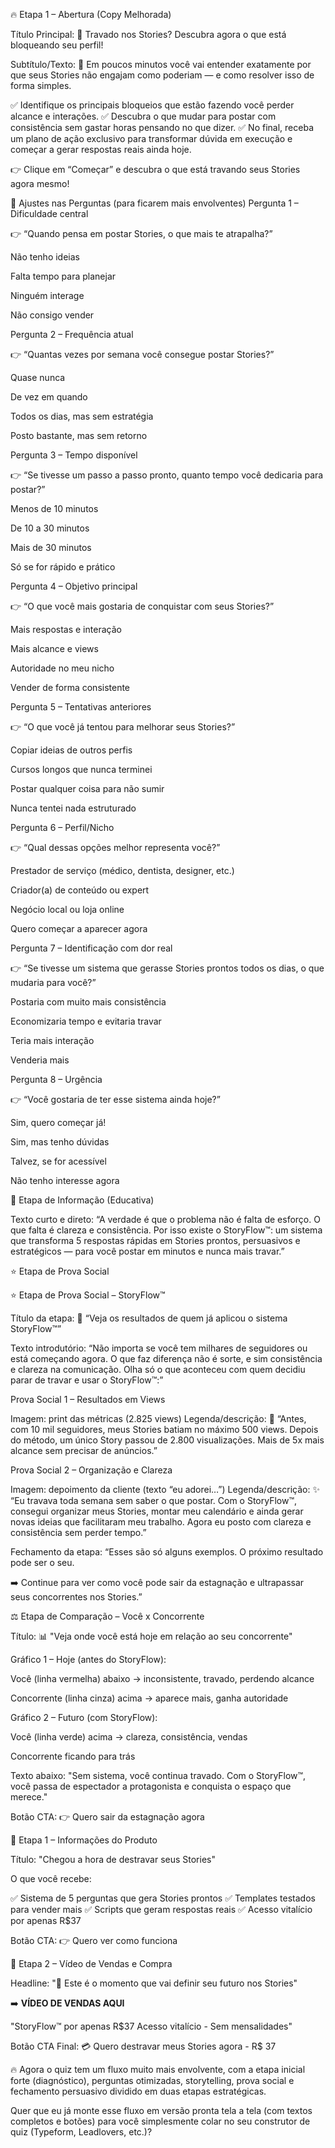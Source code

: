 🔥 Etapa 1 – Abertura (Copy Melhorada)

Título Principal:
🚨 Travado nos Stories? Descubra agora o que está bloqueando seu perfil!

Subtítulo/Texto:
📲 Em poucos minutos você vai entender exatamente por que seus Stories não engajam como poderiam — e como resolver isso de forma simples.

✅ Identifique os principais bloqueios que estão fazendo você perder alcance e interações.
✅ Descubra o que mudar para postar com consistência sem gastar horas pensando no que dizer.
✅ No final, receba um plano de ação exclusivo para transformar dúvida em execução e começar a gerar respostas reais ainda hoje.

👉 Clique em “Começar” e descubra o que está travando seus Stories agora mesmo!

🎯 Ajustes nas Perguntas (para ficarem mais envolventes)
Pergunta 1 – Dificuldade central

👉 “Quando pensa em postar Stories, o que mais te atrapalha?”

Não tenho ideias

Falta tempo para planejar

Ninguém interage

Não consigo vender

Pergunta 2 – Frequência atual

👉 “Quantas vezes por semana você consegue postar Stories?”

Quase nunca

De vez em quando

Todos os dias, mas sem estratégia

Posto bastante, mas sem retorno

Pergunta 3 – Tempo disponível

👉 “Se tivesse um passo a passo pronto, quanto tempo você dedicaria para postar?”

Menos de 10 minutos

De 10 a 30 minutos

Mais de 30 minutos

Só se for rápido e prático

Pergunta 4 – Objetivo principal

👉 “O que você mais gostaria de conquistar com seus Stories?”

Mais respostas e interação

Mais alcance e views

Autoridade no meu nicho

Vender de forma consistente

Pergunta 5 – Tentativas anteriores

👉 “O que você já tentou para melhorar seus Stories?”

Copiar ideias de outros perfis

Cursos longos que nunca terminei

Postar qualquer coisa para não sumir

Nunca tentei nada estruturado

Pergunta 6 – Perfil/Nicho

👉 “Qual dessas opções melhor representa você?”

Prestador de serviço (médico, dentista, designer, etc.)

Criador(a) de conteúdo ou expert

Negócio local ou loja online

Quero começar a aparecer agora

Pergunta 7 – Identificação com dor real

👉 “Se tivesse um sistema que gerasse Stories prontos todos os dias, o que mudaria para você?”

Postaria com muito mais consistência

Economizaria tempo e evitaria travar

Teria mais interação

Venderia mais

Pergunta 8 – Urgência

👉 “Você gostaria de ter esse sistema ainda hoje?”

Sim, quero começar já!

Sim, mas tenho dúvidas

Talvez, se for acessível

Não tenho interesse agora

📢 Etapa de Informação (Educativa)

Texto curto e direto:
“A verdade é que o problema não é falta de esforço.
O que falta é clareza e consistência.
Por isso existe o StoryFlow™️: um sistema que transforma 5 respostas rápidas em Stories prontos, persuasivos e estratégicos — para você postar em minutos e nunca mais travar.”

⭐ Etapa de Prova Social

⭐ Etapa de Prova Social – StoryFlow™️

Título da etapa:
📢 “Veja os resultados de quem já aplicou o sistema StoryFlow™️”

Texto introdutório:
“Não importa se você tem milhares de seguidores ou está começando agora.
O que faz diferença não é sorte, e sim consistência e clareza na comunicação.
Olha só o que aconteceu com quem decidiu parar de travar e usar o StoryFlow™️:”

Prova Social 1 – Resultados em Views

Imagem: print das métricas (2.825 views)
Legenda/descrição:
🚀 “Antes, com 10 mil seguidores, meus Stories batiam no máximo 500 views.
Depois do método, um único Story passou de 2.800 visualizações.
Mais de 5x mais alcance sem precisar de anúncios.”

Prova Social 2 – Organização e Clareza

Imagem: depoimento da cliente (texto “eu adorei…”)
Legenda/descrição:
✨ “Eu travava toda semana sem saber o que postar.
Com o StoryFlow™️, consegui organizar meus Stories, montar meu calendário e ainda gerar novas ideias que facilitaram meu trabalho.
Agora eu posto com clareza e consistência sem perder tempo.”

Fechamento da etapa:
“Esses são só alguns exemplos. O próximo resultado pode ser o seu.

➡️ Continue para ver como você pode sair da estagnação e ultrapassar seus concorrentes nos Stories.”

⚖️ Etapa de Comparação – Você x Concorrente

Título:
📊 "Veja onde você está hoje em relação ao seu concorrente"

Gráfico 1 – Hoje (antes do StoryFlow):

Você (linha vermelha) abaixo → inconsistente, travado, perdendo alcance

Concorrente (linha cinza) acima → aparece mais, ganha autoridade

Gráfico 2 – Futuro (com StoryFlow):

Você (linha verde) acima → clareza, consistência, vendas

Concorrente ficando para trás

Texto abaixo:
"Sem sistema, você continua travado.
Com o StoryFlow™️, você passa de espectador a protagonista e conquista o espaço que merece."

Botão CTA:
👉 Quero sair da estagnação agora

🚀 Etapa 1 – Informações do Produto

Título:
"Chegou a hora de destravar seus Stories"

O que você recebe:

✅ Sistema de 5 perguntas que gera Stories prontos
✅ Templates testados para vender mais
✅ Scripts que geram respostas reais
✅ Acesso vitalício por apenas R$37

Botão CTA:
👉 Quero ver como funciona

🎯 Etapa 2 – Vídeo de Vendas e Compra

Headline:
"🚨 Este é o momento que vai definir seu futuro nos Stories"

➡️ **VÍDEO DE VENDAS AQUI**

"StoryFlow™️ por apenas R$37
Acesso vitalício - Sem mensalidades"

Botão CTA Final:
💳 Quero destravar meus Stories agora - R$ 37

🔥 Agora o quiz tem um fluxo muito mais envolvente, com a etapa inicial forte (diagnóstico), perguntas otimizadas, storytelling, prova social e fechamento persuasivo dividido em duas etapas estratégicas.

Quer que eu já monte esse fluxo em versão pronta tela a tela (com textos completos e botões) para você simplesmente colar no seu construtor de quiz (Typeform, Leadlovers, etc.)?